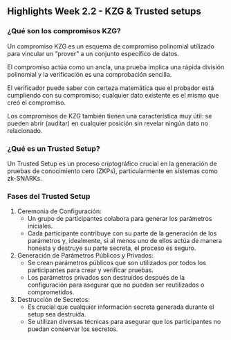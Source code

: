 ## Highlights Week 2.2 - KZG & Trusted setups

### ¿Qué son los compromisos KZG?

Un compromiso KZG es un esquema de compromiso polinomial utilizado para vincular un “prover” a un conjunto específico de datos.

El compromiso actúa como un ancla, una prueba implica una rápida división polinomial y la verificación es una comprobación sencilla. 

El verificador puede saber con certeza matemática que el probador está cumpliendo con su compromiso; cualquier dato existente es el mismo que creó el compromiso.

Los compromisos de KZG también tienen una característica muy útil: se pueden abrir (auditar) en cualquier posición sin revelar ningún dato no relacionado.

### ¿Qué es un Trusted Setup?

Un Trusted Setup es un proceso criptográfico crucial en la generación de pruebas de conocimiento cero (ZKPs), particularmente en sistemas como zk-SNARKs. 

### Fases del Trusted Setup

1. Ceremonia de Configuración:
    * Un grupo de participantes colabora para generar los parámetros iniciales.
    * Cada participante contribuye con su parte de la generación de los parámetros y, idealmente, si al menos uno de ellos actúa de manera honesta y destruye su parte secreta, el proceso es seguro.
2. Generación de Parámetros Públicos y Privados:
    * Se crean parámetros públicos que son utilizados por todos los participantes para crear y verificar pruebas.
    * Los parámetros privados son destruídos después de la configuración para asegurar que no puedan ser reutilizados o comprometidos.
3. Destrucción de Secretos:
    * Es crucial que cualquier información secreta generada durante el setup sea destruida.
    * Se utilizan diversas técnicas para asegurar que los participantes no puedan conservar los secretos.
